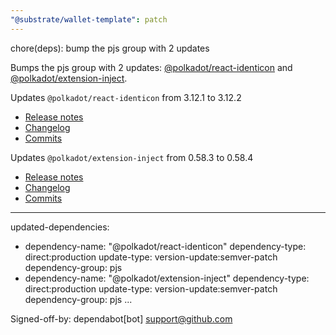 ```yaml
---
"@substrate/wallet-template": patch
---
```


chore(deps): bump the pjs group with 2 updates

Bumps the pjs group with 2 updates: [@polkadot/react-identicon](https://github.com/polkadot-js/ui/tree/HEAD/packages/react-identicon) and [@polkadot/extension-inject](https://github.com/polkadot-js/extension/tree/HEAD/packages/extension-inject).


Updates `@polkadot/react-identicon` from 3.12.1 to 3.12.2
- [Release notes](https://github.com/polkadot-js/ui/releases)
- [Changelog](https://github.com/polkadot-js/ui/blob/master/CHANGELOG.md)
- [Commits](https://github.com/polkadot-js/ui/commits/v3.12.2/packages/react-identicon)

Updates `@polkadot/extension-inject` from 0.58.3 to 0.58.4
- [Release notes](https://github.com/polkadot-js/extension/releases)
- [Changelog](https://github.com/polkadot-js/extension/blob/master/CHANGELOG.md)
- [Commits](https://github.com/polkadot-js/extension/commits/v0.58.4/packages/extension-inject)

---
updated-dependencies:
- dependency-name: "@polkadot/react-identicon"
  dependency-type: direct:production
  update-type: version-update:semver-patch
  dependency-group: pjs
- dependency-name: "@polkadot/extension-inject"
  dependency-type: direct:production
  update-type: version-update:semver-patch
  dependency-group: pjs
...

Signed-off-by: dependabot[bot] <support@github.com>
